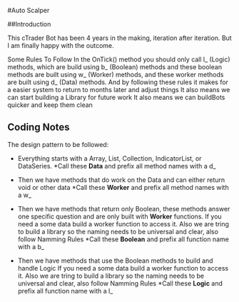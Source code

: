 ﻿#Auto Scalper

##Introduction

This cTrader Bot has been 4 years in the making, iteration after iteration. But I am finally happy with the outcome.

Some Rules To Follow
In the OnTick() method you should only call l_ (Logic) methods, which are build using b_ (Boolean) methods and these boolean methods are built using w_ (Worker) methods, and these worker methods are built using d_ (Data) methods.
And by following these rules it makes for a easier system to return to months later and adjust things
It also means we can start building a Library for future work
It also means we can buildBots quicker and keep them clean

## Coding Notes
The design pattern to be followed:

* Everything starts with a Array, List, Collection, IndicatorList, or DataSeries. 
*Call these  **Data** and prefix all method names with a d_

* Then we have methods that do work on the Data and can either return void or other data
*Call these **Worker** and prefix all method names with a w_

* Then we have methods that return only Boolean, these methods answer one specific question and are only built with **Worker** functions. 
If you need a some data build a worker function to access it. Also we are tring to build a library so the naming needs to be universal and clear, also follow Namming Rules
*Call these **Boolean** and prefix all function name with a b_

* Then we have methods that use the Boolean methods to build and handle Logic
If you need a some data build a worker function to access it. Also we are tring to build a library so the naming needs to be universal and clear, also follow Namming Rules
*Call these **Logic** and prefix all function name with a l_